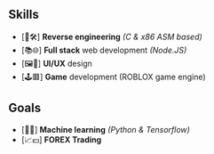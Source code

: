 ## Skills
- [🔄🛠️] **Reverse engineering** *(C & x86 ASM based)*
- [📚🌐] **Full stack** web development *(Node.JS)*
- [🖼️🥰] **UI/UX** design 
- [🕹️🟥] **Game** development (ROBLOX game engine)

## Goals
- [🤖🧠] **Machine learning** *(Python & Tensorflow)*
- [📈💵] **FOREX Trading**
